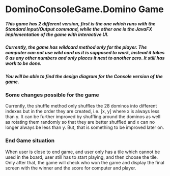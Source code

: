 # DominoConsoleGame.Domino Game
##### This game has 2 different version, first is the one which runs with the Standard Input/Output command, while the other one is the JavaFX implementation of the game with interactive UI.

##### Currently, the game has wildcard method only for the player. The computer can not use wild card as it is supposed to work, instead it takes 0 as any other numbers and only places it next to another zero. It still has work to be done.

##### You will be able to find the design diagram for the Console version of the game. 

### Some changes possible for the game
 Currently, the shuffle method only shuffles the 28 dominos into different indexes but in the order they are created, i.e. [x, y] where x is always less than y. It can be further improved by shuffling around the dominos as well as rotating them randomly so that they are better shuffled and x can no longer always be less than y. But, that is something to be improved later on.

### End Game situation
When user is close to end game, and user only has a tile which cannot be used in the board, user still has to start playing, and then choose the tile. Only after that, the game will check who won the game and display the final screen with the winner and the score for computer and player.
